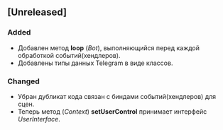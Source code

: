 ## [Unreleased]
### Added
- Добавлен метод **loop** (_Bot_), выполняющийся перед каждой обработкой событий(хендлеров).
- Добавлены типы данных Telegram в виде классов.
### Changed
- Убран дубликат кода связан с биндами событий(хендлеров) для сцен.
- Теперь метод (_Context_) **setUserControl** принимает интерфейс _UserInterface_.